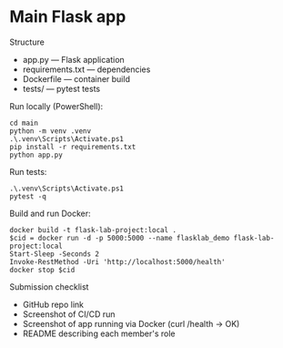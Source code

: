 # Main Flask app

Structure
- app.py — Flask application
- requirements.txt — dependencies
- Dockerfile — container build
- tests/ — pytest tests

Run locally (PowerShell):

```pwsh
cd main
python -m venv .venv
.\.venv\Scripts\Activate.ps1
pip install -r requirements.txt
python app.py
```

Run tests:

```pwsh
.\.venv\Scripts\Activate.ps1
pytest -q
```

Build and run Docker:

```pwsh
docker build -t flask-lab-project:local .
$cid = docker run -d -p 5000:5000 --name flasklab_demo flask-lab-project:local
Start-Sleep -Seconds 2
Invoke-RestMethod -Uri 'http://localhost:5000/health'
docker stop $cid
```

Submission checklist
- GitHub repo link
- Screenshot of CI/CD run
- Screenshot of app running via Docker (curl /health -> OK)
- README describing each member's role
